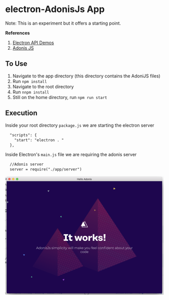 # electron-AdonisJs App

Note: This is an experiment but it offers a starting point.

**References**
1. [Electron API Demos](https://electronjs.org/#get-started)
2. [Adonis JS](https://www.adonisjs.com/)

## To Use
1. Navigate to the app directory (this directory contains the AdoniJS files)
2. Run ```npm install```
3. Navigate to the root directory
4. Run ```nnpm install```
5. Still on the home directory, run ```npm run start```

## Execution
Inside your root directory ```package.js``` we are starting the electron server
```
  "scripts": {
    "start": "electron . "
  },
  ```
  Inside Electron's ```main.js``` file we are requiring the adonis server
  
```
  //Adonis server
  server = require("./app/server")
```

![capture](https://github.com/kisese/adonisjs-electron/blob/master/capture.png)
